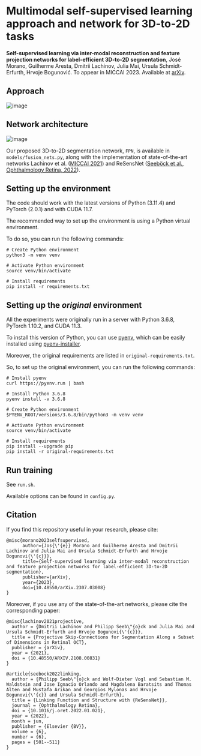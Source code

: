 # Multimodal self-supervised learning approach and network for 3D-to-2D tasks


**Self-supervised learning via inter-modal reconstruction and feature projection networks for label-efficient 3D-to-2D segmentation**, José Morano, Guilherme Aresta, Dmitrii Lachinov, Julia Mai, Ursula Schmidt-Erfurth, Hrvoje Bogunović. To appear in MICCAI 2023. Available at [arXiv](https://doi.org/10.48550/arXiv.2307.03008).

## Approach

![image](https://github.com/j-morano/multimodal-ssl-fpn/assets/48717183/c6a9b8e6-66c8-4fbe-9f59-099e9e3bb0a4)


## Network architecture

![image](https://github.com/j-morano/multimodal-ssl-fpn/assets/48717183/26f9b65d-aeeb-4d9f-a82b-80e92b3a77ae)


Our proposed 3D-to-2D segmentation network, `FPN`, is available in `models/fusion_nets.py`, along with the implementation of state-of-the-art networks Lachinov et al. ([MICCAI 2021](https://doi.org/10.48550/arXiv.2108.00831)) and ReSensNet ([Seeböck et al., Ophthalmology Retina, 2022](https://doi.org/10.1016/j.oret.2022.01.021)).

## Setting up the environment

The code should work with the latest versions of Python (3.11.4) and PyTorch (2.0.1) and with CUDA 11.7.

The recommended way to set up the environment is using a Python virtual environment.

To do so, you can run the following commands:

```shell
# Create Python environment
python3 -m venv venv

# Activate Python environment
source venv/bin/activate

# Install requirements
pip install -r requirements.txt
```


## Setting up the _original_ environment

All the experiments were originally run in a server with Python 3.6.8, PyTorch 1.10.2, and CUDA 11.3.

To install this version of Python, you can use [pyenv](https://github.com/pyenv/pyenv), which can be easily installed using [pyenv-installer](https://github.com/pyenv/pyenv-installer).

Moreover, the original requirements are listed in `original-requirements.txt`.

So, to set up the original environment, you can run the following commands:

```shell
# Install pyenv
curl https://pyenv.run | bash

# Install Python 3.6.8
pyenv install -v 3.6.8

# Create Python environment
$PYENV_ROOT/versions/3.6.8/bin/python3 -m venv venv

# Activate Python environment
source venv/bin/activate

# Install requirements
pip install --upgrade pip
pip install -r original-requirements.txt
```


## Run training

See `run.sh`.

Available options can be found in `config.py`.


## Citation

If you find this repository useful in your research, please cite:

```
@misc{morano2023selfsupervised,
      author={Jos{\'{e}} Morano and Guilherme Aresta and Dmitrii Lachinov and Julia Mai and Ursula Schmidt-Erfurth and Hrvoje Bogunovi{\'{c}}},
      title={Self-supervised learning via inter-modal reconstruction and feature projection networks for label-efficient 3D-to-2D segmentation},
      publisher={arXiv},
      year={2023},
      doi={10.48550/arXiv.2307.03008}
}
```

Moreover, if you use any of the state-of-the-art networks, please cite the corresponding paper:

```
@misc{lachinov2021projective,
  author = {Dmitrii Lachinov and Philipp Seeb\"{o}ck and Julia Mai and Ursula Schmidt-Erfurth and Hrvoje Bogunovi{\'{c}}},
  title = {Projective Skip-Connections for Segmentation Along a Subset of Dimensions in Retinal OCT},
  publisher = {arXiv},
  year = {2021},
  doi = {10.48550/ARXIV.2108.00831}
}
```

```
@article{seebock2022linking,
  author = {Philipp Seeb\"{o}ck and Wolf-Dieter Vogl and Sebastian M. Waldstein and Jose Ignacio Orlando and Magdalena Baratsits and Thomas Alten and Mustafa Arikan and Georgios Mylonas and Hrvoje Bogunovi{\'{c}} and Ursula Schmidt-Erfurth},
  title = {Linking Function and Structure with {ReSensNet}},
  journal = {Ophthalmology Retina},
  doi = {10.1016/j.oret.2022.01.021},
  year = {2022},
  month = jun,
  publisher = {Elsevier {BV}},
  volume = {6},
  number = {6},
  pages = {501--511}
}
```
